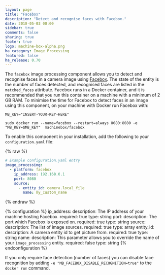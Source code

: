 ```yaml
---
layout: page
title: "Facebox"
description: "Detect and recognise faces with Facebox."
date: 2018-05-03 00:00
sidebar: true
comments: false
sharing: true
footer: true
logo: machine-box-alpha.png
ha_category: Image Processing
featured: false
ha_release: 0.70
---
```


The `facebox` image processing component allows you to detect and recognise faces in a camera image using [Facebox](https://machinebox.io/docs/facebox). The state of the entity is the number of faces detected, and recognised faces are listed in the `matched_faces` attribute. Facebox runs in a Docker container, and it is recommended that you run this container on a machine with a minimum of 2 GB RAM. To minimise the time for Facebox to detect faces in an image using this component, on your machine with Docker run Facebox with:
```
MB_KEY="INSERT-YOUR-KEY-HERE"

sudo docker run --name=facebox --restart=always 8080:8080 -e "MB_KEY=$MB_KEY"  machinebox/facebox
```

To enable this component in your installation, add the following to your `configuration.yaml` file:

{% raw %}
```yaml
# Example configuration.yaml entry
image_processing:
  - platform: facebox
    ip_address: 192.168.0.1
    port: 8080
    source:
      - entity_id: camera.local_file
        name: my_custom_name
```
{% endraw %}

{% configuration %}
ip_address:
  description: The IP address of your machine hosting Facebox.
  required: true
  type: string
port:
  description: The port which Facebox is exposed on.
  required: true
  type: string
source:
  description: The list of image sources.
  required: true
  type: array
entity_id:
  description: A camera entity id to get picture from.
  required: true
  type: string
name:
  description: This parameter allows you to override the name of your `image_processing` entity.
  required: false
  type: string
{% endconfiguration %}

If you only require face detection (number of faces) you can disable face recognition by adding ```-e "MB_FACEBOX_DISABLE_RECOGNITION=true"``` to the `docker run` command.
